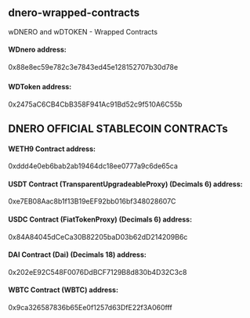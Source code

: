 ## dnero-wrapped-contracts
wDNERO and wDTOKEN - Wrapped Contracts
#### WDnero address: 
0x88e8ec59e782c3e7843ed45e128152707b30d78e
###
#### WDToken address: 
0x2475aC6CB4CbB358F941Ac91Bd52c9f510A6C55b

## DNERO OFFICIAL STABLECOIN CONTRACTs
#### WETH9 Contract address:
0xddd4e0eb6bab2ab19464dc18ee0777a9c6de65ca

#### USDT Contract (TransparentUpgradeableProxy) (Decimals 6) address: 
0xe7EB08Aac8b1f13B19eEF92bb016bf348028607C

#### USDC Contract (FiatTokenProxy) (Decimals 6) address: 
0x84A84045dCeCa30B82205baD03b62dD214209B6c

#### DAI Contract (Dai) (Decimals 18) address: 
0x202eE92C548F0076DdBCF7129B8d830b4D32C3c8

#### WBTC Contract (WBTC) address: 
0x9ca326587836b65Ee0f1257d63DfE22f3A060fff
